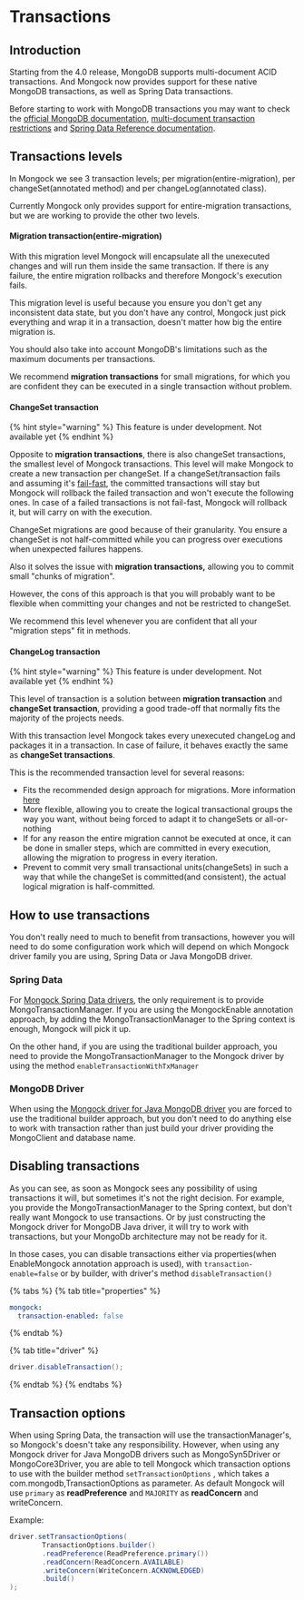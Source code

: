 # Transactions

## Introduction

Starting from the 4.0 release, MongoDB supports multi-document ACID transactions. And Mongock now provides support for these native MongoDB transactions, as well as Spring Data transactions.

Before starting to work with MongoDB transactions you may want to check the [official MongoDB documentation](https://docs.mongodb.com/manual/core/transactions/), [multi-document  transaction restrictions](https://docs.mongodb.com/manual/reference/limits/#Multi-document-Transactions) and [Spring Data Reference documentation](https://docs.spring.io/spring-data/mongodb/docs/current/reference/html/#mongo.transactions).

## Transactions levels

In Mongock we see 3 transaction levels; per migration\(entire-migration\), per changeSet\(annotated method\) and per changeLog\(annotated class\). 

Currently Mongock only provides support for entire-migration transactions, but we are working to provide the other two levels.

#### Migration transaction\(entire-migration\)

With this migration level Mongock will encapsulate all the unexecuted changes and will run them inside the same transaction. If there is any failure, the entire migration rollbacks and therefore Mongock's execution fails.

This migration level is useful because you ensure you don't get any inconsistent data state, but you don't have any control, Mongock just pick everything and wrap it in a transaction, doesn't matter how big the entire migration is. 

You should also take into account MongoDB's limitations such as the maximum documents per transactions.

We recommend **migration transactions** for small migrations, for which you are confident they can be executed in a single transaction without problem.

#### ChangeSet transaction

{% hint style="warning" %}
This feature is under development. Not available yet
{% endhint %}

Opposite to **migration transactions**, there is also changeSet transactions, the smallest level of Mongock transactions. This level will make Mongock to create a new transaction per changeSet. If a changeSet/transaction fails and assuming  it's [fail-fast](further-configuration.md#fail-fast), the committed transactions will stay but Mongock will rollback the failed transaction and won't execute the following ones. In case of a failed transactions is not fail-fast, Mongock will rollback it, but will carry on with the execution.

ChangeSet migrations are good because of their granularity. You ensure a changeSet is not half-committed while you can progress over executions when unexpected failures happens.

Also it solves  the issue with **migration transactions,** allowing you to commit small "chunks of migration".

However, the cons of this approach is that you will probably want to be flexible when committing your changes and not be restricted to changeSet.

We recommend this level whenever you are confident that all your "migration steps" fit in methods.

#### ChangeLog transaction

{% hint style="warning" %}
This feature is under development. Not available yet
{% endhint %}

This level of transaction is a solution between **migration transaction** and **changeSet transaction**, providing a good trade-off that normally fits the majority of the projects needs.

With this transaction level Mongock takes every unexecuted changeLog and packages it in a transaction. In case of failure, it behaves exactly the same as **changeSet transactions**.

This is the recommended transaction level for several reasons:

* Fits the recommended design approach for migrations. More information [here]()
* More flexible, allowing you to create the logical transactional groups the way you want, without being forced to adapt it to changeSets or all-or-nothing
* If for any reason the entire migration cannot be executed at once, it can be done in smaller steps, which are committed in every execution, allowing the migration to progress in every iteration.
* Prevent to commit very small transactional units\(changeSets\) in such a way that while the changeSet is committed\(and consistent\), the actual logical migration is half-committed.

## How to use transactions

You don't really need to much to benefit from transactions, however you will need to do some configuration work which will depend on which Mongock driver family you are using, Spring Data or Java MongoDB driver.

### Spring Data

For [Mongock Spring Data drivers](spring.md), the only requirement is to provide MongoTransactionManager. If you are using the MongockEnable annotation approach, by adding the MongoTransactionManager to the Spring context is enough, Mongock will pick it up.

On the other hand, if you are using the traditional builder approach, you need to provide the MongoTransactionManager to the Mongock driver by using the method `enableTransactionWithTxManager` 

### MongoDB Driver

When using the [Mongock driver for Java MongoDB driver](spring.md) you are forced to use the traditional builder approach, but you don't need to do anything else to work with transaction rather than just build your driver providing the MongoClient and database name.

## Disabling transactions

As you can see, as soon as Mongock sees any possibility of using transactions it will, but sometimes it's not the right decision. For example, you provide the MongoTransactionManager to the Spring context, but don't really want Mongock to use transactions. Or by just constructing the Mongock driver for MongoDB Java driver, it will try to work with transactions, but your MongoDb architecture may not be ready for it.

In those cases, you can disable transactions either via properties\(when EnableMongock annotation approach is used\), with `transaction-enable=false` or by builder, with driver's method `disableTransaction()`

{% tabs %}
{% tab title="properties" %}
```yaml
mongock:
  transaction-enabled: false
```
{% endtab %}

{% tab title="driver" %}
```java
driver.disableTransaction();
```
{% endtab %}
{% endtabs %}

##    Transaction options

When using Spring Data, the transaction will use the transactionManager's, so Mongock's doesn't take any responsibility. However, when using any Mongock driver for Java MongoDB drivers such as MongoSyn5Driver or MongoCore3Driver, you are able to tell Mongock which transaction options to use with the builder method `setTransactionOptions` , which takes a com.mongodb,TransactionOptions as parameter. As default Mongock will use `primary` as **readPreference** and `MAJORITY` as **readConcern** and writeConcern.

Example:

```java
driver.setTransactionOptions(
        TransactionOptions.builder()
        .readPreference(ReadPreference.primary())
        .readConcern(ReadConcern.AVAILABLE)
        .writeConcern(WriteConcern.ACKNOWLEDGED)
        .build()
);
```

 

